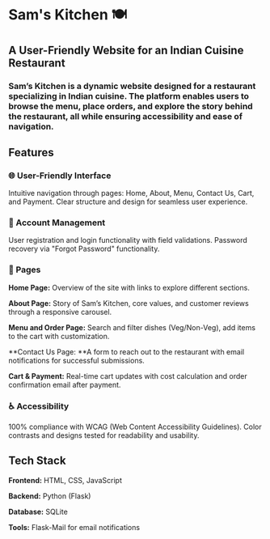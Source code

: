 # Sam's Kitchen 🍽️
## A User-Friendly Website for an Indian Cuisine Restaurant

### Sam’s Kitchen is a dynamic website designed for a restaurant specializing in Indian cuisine. The platform enables users to browse the menu, place orders, and explore the story behind the restaurant, all while ensuring accessibility and ease of navigation.

## Features

### 🌐 User-Friendly Interface

Intuitive navigation through pages: Home, About, Menu, Contact Us, Cart, and Payment.
Clear structure and design for seamless user experience.

### 🔐 Account Management

User registration and login functionality with field validations.
Password recovery via "Forgot Password" functionality.

### 📄 Pages

**Home Page:** Overview of the site with links to explore different sections.

**About Page:** Story of Sam’s Kitchen, core values, and customer reviews through a responsive carousel.

**Menu and Order Page:** Search and filter dishes (Veg/Non-Veg), add items to the cart with customization.

**Contact Us Page: **A form to reach out to the restaurant with email notifications for successful submissions.

**Cart & Payment:** Real-time cart updates with cost calculation and order confirmation email after payment.

### ♿ Accessibility
100% compliance with WCAG (Web Content Accessibility Guidelines).
Color contrasts and designs tested for readability and usability.

## Tech Stack

**Frontend:** HTML, CSS, JavaScript 

**Backend:** Python (Flask)

**Database:** SQLite

**Tools:** Flask-Mail for email notifications

